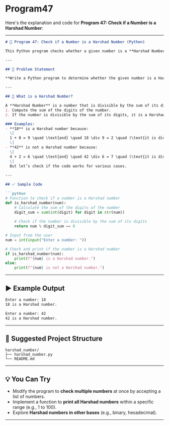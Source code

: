 # Program47
Here's the explanation and code for **Program 47: Check if a Number is a Harshad Number**:

---

```markdown
# 📝 Program 47: Check if a Number is a Harshad Number (Python)

This Python program checks whether a given number is a **Harshad Number**. A **Harshad Number** (or **Niven Number**) is an integer that is divisible by the sum of its digits. 

---

## 📌 Problem Statement

**Write a Python program to determine whether the given number is a Harshad Number.**

---

## 🔢 What is a Harshad Number?

A **Harshad Number** is a number that is divisible by the sum of its digits. To check if a number is a Harshad number:
1. Compute the sum of the digits of the number.
2. If the number is divisible by the sum of its digits, it is a Harshad number.

### Examples:
- **18** is a Harshad number because:
  \[
  1 + 8 = 9 \quad \text{and} \quad 18 \div 9 = 2 \quad (\text{it is divisible})
  \]
- **42** is not a Harshad number because:
  \[
  4 + 2 = 6 \quad \text{and} \quad 42 \div 6 = 7 \quad (\text{it is divisible, actually!})
  \]
  But let’s check if the code works for various cases.
  
---

## ✅ Sample Code

```python
# Function to check if a number is a Harshad number
def is_harshad_number(num):
    # Calculate the sum of the digits of the number
    digit_sum = sum(int(digit) for digit in str(num))
    
    # Check if the number is divisible by the sum of its digits
    return num % digit_sum == 0

# Input from the user
num = int(input("Enter a number: "))

# Check and print if the number is a Harshad number
if is_harshad_number(num):
    print(f"{num} is a Harshad number.")
else:
    print(f"{num} is not a Harshad number.")
```

---

## ▶️ Example Output

```bash
Enter a number: 18
18 is a Harshad number.

Enter a number: 42
42 is a Harshad number.
```

---

## 📁 Suggested Project Structure

```
harshad_number/
├── harshad_number.py
└── README.md
```

---

## 💡 You Can Try

- Modify the program to **check multiple numbers** at once by accepting a list of numbers.
- Implement a function to **print all Harshad numbers** within a specific range (e.g., 1 to 100).
- Explore **Harshad numbers in other bases** (e.g., binary, hexadecimal).

---
